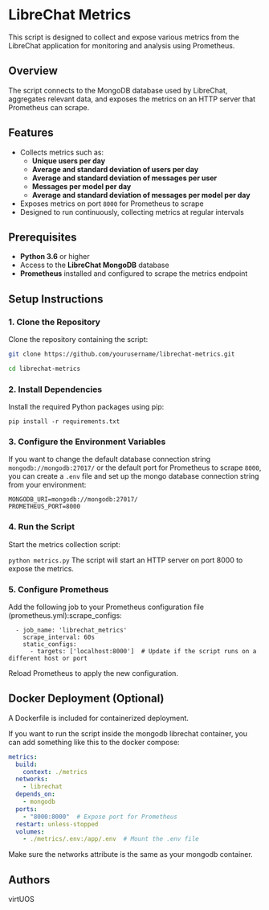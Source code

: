 # LibreChat Metrics

This script is designed to collect and expose various metrics from the LibreChat application for monitoring and analysis using Prometheus.

## Overview

The script connects to the MongoDB database used by LibreChat, aggregates relevant data, and exposes the metrics on an HTTP server that Prometheus can scrape.

## Features

- Collects metrics such as:
  - **Unique users per day**
  - **Average and standard deviation of users per day**
  - **Average and standard deviation of messages per user**
  - **Messages per model per day**
  - **Average and standard deviation of messages per model per day**
- Exposes metrics on port `8000` for Prometheus to scrape
- Designed to run continuously, collecting metrics at regular intervals

## Prerequisites

- **Python 3.6** or higher
- Access to the **LibreChat MongoDB** database
- **Prometheus** installed and configured to scrape the metrics endpoint

## Setup Instructions

### 1. Clone the Repository

Clone the repository containing the script:

```bash
git clone https://github.com/yourusername/librechat-metrics.git

cd librechat-metrics
```
### 2. Install Dependencies

Install the required Python packages using pip:

```pip install -r requirements.txt```

### 3. Configure the Environment Variables

If you want to change the default database connection string `mongodb://mongodb:27017/` or the default port for Prometheus to scrape `8000`, you can create a `.env` file and set up the mongo database connection string from your environment:

```
MONGODB_URI=mongodb://mongodb:27017/
PROMETHEUS_PORT=8000
```

### 4. Run the Script

Start the metrics collection script:

```python metrics.py```
The script will start an HTTP server on port 8000 to expose the metrics.
### 5. Configure Prometheus

Add the following job to your Prometheus configuration file (prometheus.yml):scrape_configs:
```
  - job_name: 'librechat_metrics'
    scrape_interval: 60s
    static_configs:
      - targets: ['localhost:8000']  # Update if the script runs on a different host or port
```
Reload Prometheus to apply the new configuration.


## Docker Deployment (Optional)

A Dockerfile is included for containerized deployment.

If you want to run the script inside the mongodb librechat container, you can add something like this to the docker compose:

```yaml
metrics:
  build:
    context: ./metrics
  networks:
    - librechat
  depends_on:
    - mongodb
  ports:
    - "8000:8000"  # Expose port for Prometheus
  restart: unless-stopped
  volumes:
    - ./metrics/.env:/app/.env  # Mount the .env file
```

Make sure the networks attribute is the same as your mongodb container.

## Authors

virtUOS
